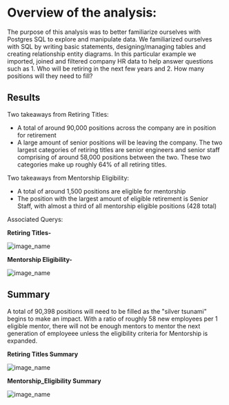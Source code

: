 # Overview of the analysis: 

The purpose of this analysis was to better familiarize ourselves with Postgres SQL to explore and manipulate data. We familiarized ourselves with SQL by writing basic statements, designing/managing tables and creating relationship entity diagrams. In this particular example we imported, joined and filtered company HR data to help answer questions such as 1. Who will be retiring in the next few years and 2. How many positions will they need to fill?

## Results

Two takeaways from Retiring Titles:

* A total of around 90,000 positions across the company are in position for retirement
* A large amount of senior positions will be leaving the company. The two largest categories of retiring titles are senior engineers and senior staff comprising of around 58,000 positions between the two. These two categories make up roughly 64% of all retiring titles.

Two takeaways from Mentorship Eligibility:

* A total of around 1,500 positions are eligible for mentorship
* The position with the largest amount of eligible retirement is Senior Staff, with almost a third of all mentorship eligible positions (428 total)

Associated Querys:

**Retiring Titles-**

![image_name](https://github.com/niklasax/Pewlett-Hackard-Analysis/blob/main/retiring%20titles%20sql%20query.png)

**Mentorship Eligibility-**

![image_name](https://github.com/niklasax/Pewlett-Hackard-Analysis/blob/main/Mentorship%20eligibility%20sqlquery.png)

## Summary 

A total of 90,398 positions will need to be filled as the "silver tsunami" begins to make an impact. With a ratio of roughly 58 new employees per 1 eligible mentor, there will not be enough mentors to mentor the next generation of employeee unless the eligibility criteria for Mentorship is expanded.


**Retiring Titles Summary**

![image_name](https://github.com/niklasax/Pewlett-Hackard-Analysis/blob/main/Unique_titles%20summary.png)

**Mentorship_Eligibility Summary**

![image_name](https://github.com/niklasax/Pewlett-Hackard-Analysis/blob/main/Mentorship_eligibility%20summary.png)


